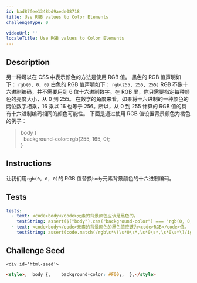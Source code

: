 ```yaml
---
id: bad87fee1348bd9aede08718
title: Use RGB values to Color Elements
challengeType: 0

videoUrl: ''
localeTitle: Use RGB values to Color Elements
---
```


## Description
<section id='description'>
另一种可以在 CSS 中表示颜色的方法是使用 RGB 值。
黑色的 RGB 值声明如下：
<code>rgb(0, 0, 0)</code>
白色的 RGB 值声明如下：
<code>rgb(255, 255, 255)</code>
RGB 不像十六进制编码，并不需要用到 6 位十六进制数字。在 RGB 里，你只需要指定每种颜色的亮度大小，从 0 到 255。
在数学的角度来看，如果将十六进制的一种颜色的两位数字相乘，16 乘以 16 也等于 256。所以，从 0 到 255 计算的 RGB 值的具有十六进制编码相同的颜色可能性。
下面是通过使用 RGB 值设置背景颜色为橘色的例子：
<blockquote>body {<br>&nbsp;&nbsp;background-color: rgb(255, 165, 0);<br>}</blockquote>
</section>

## Instructions
<section id='instructions'>
让我们用<code>rgb(0, 0, 0)</code>的 RGB 值替换<code>body</code>元素背景颜色的十六进制编码。
</section>

## Tests
<section id='tests'>

```yml
tests:
  - text: <code>body</code>元素的背景颜色应该是黑色的。
    testString: assert($("body").css("background-color") === "rgb(0, 0, 0)", '<code>body</code>元素的背景颜色应该是黑色的。');
  - text: <code>body</code>元素的背景颜色的黑色值应该为<code>RGB</code>值。
    testString: assert(code.match(/rgb\s*\(\s*0\s*,\s*0\s*,\s*0\s*\)/ig), '<code>body</code>元素的背景颜色的黑色值应该为<code>RGB</code>值。');

```

</section>

## Challenge Seed
<section id='challengeSeed'>

    <div id='html-seed'>
```html
<style>,  body {,    background-color: #F00;,  },</style>
```





</div>





</section>

              